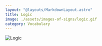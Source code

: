 ```yaml
---
layout: "@layouts/MarkdownLayout.astro"
title: Logic
image: ./assets/images-of-signs/logic.gif
category: Vocabulary
---
```


![Logic](@signs/logic.gif)
